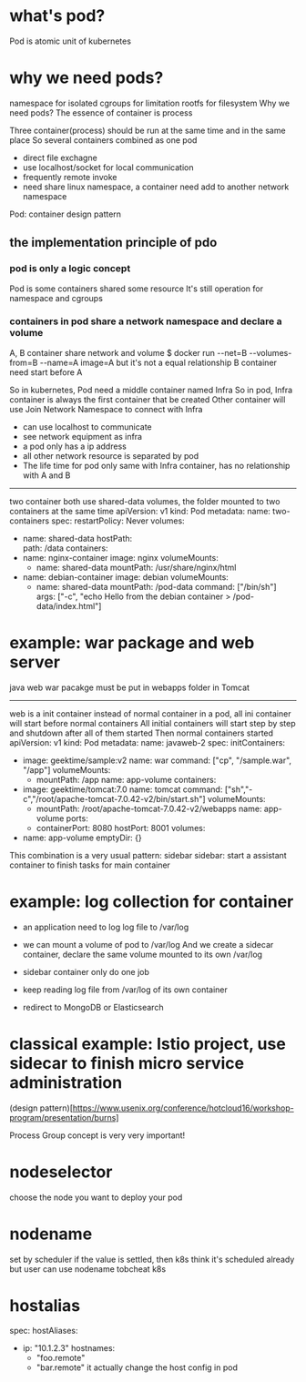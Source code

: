 # what's pod?
Pod is atomic unit of kubernetes

# why we need pods?
namespace for isolated
cgroups for limitation
rootfs for filesystem
Why we need pods?
The essence of container is process

Three container(process) should be run at the same time and in the same place
So several containers combined as one pod
- direct file exchagne
- use localhost/socket for local communication
- frequently remote invoke
- need share linux namespace, a container need add to another network namespace

Pod: container design pattern

## the implementation principle of pdo
### pod is only a logic concept
Pod is some containers shared some resource
It's still operation for namespace and cgroups

### containers in pod share a network namespace and declare a volume
A, B container share network and volume
$ docker run --net=B --volumes-from=B --name=A image=A
but it's not a equal relationship
B container need start before A

So in kubernetes, Pod need a middle container named Infra
So in pod, Infra container is always the first container that be created
Other container will use Join Network Namespace to connect with Infra
- can use localhost to communicate
- see network equipment as infra
- a pod only has a ip address
- all other network resource is separated by pod
- The life time for pod only same with Infra container, has no relationship with A and B

----------------------------------------
two container both use shared-data volumes, the folder mounted to two containers at the same time
apiVersion: v1
kind: Pod
metadata:
  name: two-containers
spec:
  restartPolicy: Never
  volumes:
  - name: shared-data
    hostPath:      
      path: /data
  containers:
  - name: nginx-container
    image: nginx
    volumeMounts:
    - name: shared-data
      mountPath: /usr/share/nginx/html
  - name: debian-container
    image: debian
    volumeMounts:
    - name: shared-data
      mountPath: /pod-data
    command: ["/bin/sh"]
    args: ["-c", "echo Hello from the debian container > /pod-data/index.html"]

# example: war package and web server
java web war pacakge must be put in webapps folder in Tomcat

----------------------------------------
web is a init container instead of normal container
in a pod, all ini container will start before normal containers
All initial containers will start step by step and shutdown after all of them started
Then normal containers started
apiVersion: v1
kind: Pod
metadata:
  name: javaweb-2
spec:
  initContainers:
  - image: geektime/sample:v2
    name: war
    command: ["cp", "/sample.war", "/app"]
    volumeMounts:
    - mountPath: /app
      name: app-volume
  containers:
  - image: geektime/tomcat:7.0
    name: tomcat
    command: ["sh","-c","/root/apache-tomcat-7.0.42-v2/bin/start.sh"]
    volumeMounts:
    - mountPath: /root/apache-tomcat-7.0.42-v2/webapps
      name: app-volume
    ports:
    - containerPort: 8080
      hostPort: 8001 
  volumes:
  - name: app-volume
    emptyDir: {}

This combination is a very usual pattern: sidebar
sidebar: start a assistant container to finish tasks for main container

# example: log collection for container
- an application need to log log file to /var/log
- we can mount a volume of pod to /var/log
And we create a sidecar container, declare the same volume mounted to its own /var/log

- sidebar container only do one job
- keep reading log file from /var/log of its own container
- redirect to MongoDB or Elasticsearch

# classical example: Istio project, use sidecar to finish micro service administration
(design pattern)[https://www.usenix.org/conference/hotcloud16/workshop-program/presentation/burns]

Process Group concept is very very important!

# nodeselector
choose the node you want to deploy your pod

# nodename
set by scheduler
if the value is settled, then k8s think it's scheduled already
but user can use nodename tobcheat k8s

# hostalias
spec:
  hostAliases:
  - ip: "10.1.2.3"
    hostnames:
    - "foo.remote"
    - "bar.remote"
it actually change the host config in pod
